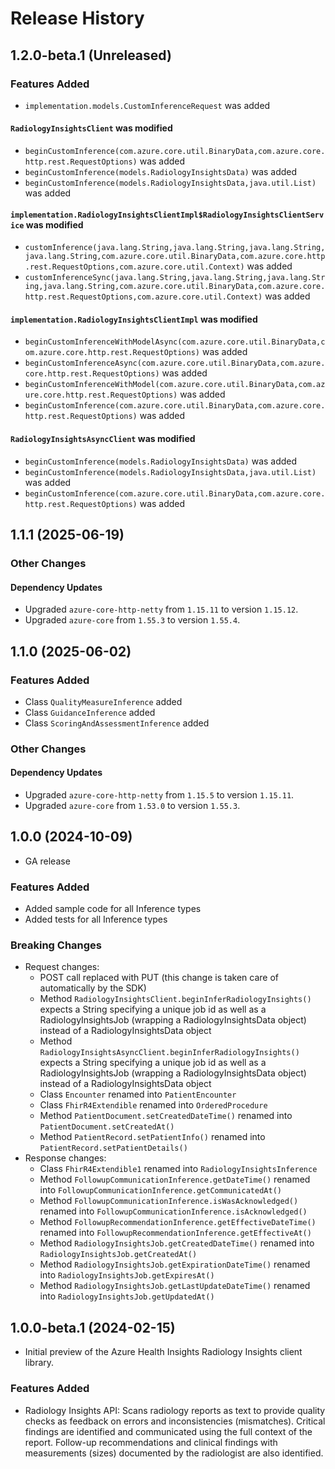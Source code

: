 # Release History

## 1.2.0-beta.1 (Unreleased)

### Features Added

* `implementation.models.CustomInferenceRequest` was added

#### `RadiologyInsightsClient` was modified

* `beginCustomInference(com.azure.core.util.BinaryData,com.azure.core.http.rest.RequestOptions)` was added
* `beginCustomInference(models.RadiologyInsightsData)` was added
* `beginCustomInference(models.RadiologyInsightsData,java.util.List)` was added

#### `implementation.RadiologyInsightsClientImpl$RadiologyInsightsClientService` was modified

* `customInference(java.lang.String,java.lang.String,java.lang.String,java.lang.String,com.azure.core.util.BinaryData,com.azure.core.http.rest.RequestOptions,com.azure.core.util.Context)` was added
* `customInferenceSync(java.lang.String,java.lang.String,java.lang.String,java.lang.String,com.azure.core.util.BinaryData,com.azure.core.http.rest.RequestOptions,com.azure.core.util.Context)` was added

#### `implementation.RadiologyInsightsClientImpl` was modified

* `beginCustomInferenceWithModelAsync(com.azure.core.util.BinaryData,com.azure.core.http.rest.RequestOptions)` was added
* `beginCustomInferenceAsync(com.azure.core.util.BinaryData,com.azure.core.http.rest.RequestOptions)` was added
* `beginCustomInferenceWithModel(com.azure.core.util.BinaryData,com.azure.core.http.rest.RequestOptions)` was added
* `beginCustomInference(com.azure.core.util.BinaryData,com.azure.core.http.rest.RequestOptions)` was added

#### `RadiologyInsightsAsyncClient` was modified

* `beginCustomInference(models.RadiologyInsightsData)` was added
* `beginCustomInference(models.RadiologyInsightsData,java.util.List)` was added
* `beginCustomInference(com.azure.core.util.BinaryData,com.azure.core.http.rest.RequestOptions)` was added


## 1.1.1 (2025-06-19)

### Other Changes

#### Dependency Updates

- Upgraded `azure-core-http-netty` from `1.15.11` to version `1.15.12`.
- Upgraded `azure-core` from `1.55.3` to version `1.55.4`.

## 1.1.0 (2025-06-02)

### Features Added

- Class `QualityMeasureInference` added
- Class `GuidanceInference` added
- Class `ScoringAndAssessmentInference` added

### Other Changes

#### Dependency Updates

- Upgraded `azure-core-http-netty` from `1.15.5` to version `1.15.11`.
- Upgraded `azure-core` from `1.53.0` to version `1.55.3`.

## 1.0.0 (2024-10-09)

- GA release

### Features Added

- Added sample code for all Inference types
- Added tests for all Inference types

### Breaking Changes

- Request changes:
    - POST call replaced with PUT (this change is taken care of automatically by the SDK)
    - Method `RadiologyInsightsClient.beginInferRadiologyInsights()` expects a String specifying a unique job id as well as a RadiologyInsightsJob (wrapping a RadiologyInsightsData object) instead of a RadiologyInsightsData object
    - Method `RadiologyInsightsAsyncClient.beginInferRadiologyInsights()` expects a String specifying a unique job id as well as a RadiologyInsightsJob (wrapping a RadiologyInsightsData object) instead of a RadiologyInsightsData object
    - Class `Encounter` renamed into `PatientEncounter`
    - Class `FhirR4Extendible` renamed into `OrderedProcedure`
    - Method `PatientDocument.setCreatedDateTime()` renamed into `PatientDocument.setCreatedAt()`
    - Method `PatientRecord.setPatientInfo()` renamed into `PatientRecord.setPatientDetails()`
- Response changes:
    - Class `FhirR4Extendible1` renamed into `RadiologyInsightsInference`
    - Method `FollowupCommunicationInference.getDateTime()` renamed into `FollowupCommunicationInference.getCommunicatedAt()`
    - Method `FollowupCommunicationInference.isWasAcknowledged()` renamed into `FollowupCommunicationInference.isAcknowledged()`
    - Method `FollowupRecommendationInference.getEffectiveDateTime()` renamed into `FollowupRecommendationInference.getEffectiveAt()`
    - Method `RadiologyInsightsJob.getCreatedDateTime()` renamed into `RadiologyInsightsJob.getCreatedAt()`
    - Method `RadiologyInsightsJob.getExpirationDateTime()` renamed into `RadiologyInsightsJob.getExpiresAt()`
    - Method `RadiologyInsightsJob.getLastUpdateDateTime()` renamed into `RadiologyInsightsJob.getUpdatedAt()`

## 1.0.0-beta.1 (2024-02-15)

- Initial preview of the Azure Health Insights Radiology Insights client library.

### Features Added
* Radiology Insights API: Scans radiology reports as text to provide quality checks as feedback on errors and inconsistencies (mismatches). Critical findings are identified and communicated using the full context of the report. Follow-up recommendations and clinical findings with measurements (sizes) documented by the radiologist are also identified.
